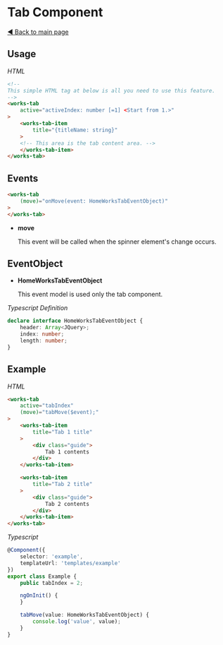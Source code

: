 # Tab Component

[:arrow_backward: Back to main page](../../README.md)

## Usage

*HTML*

```html
<!--
This simple HTML tag at below is all you need to use this feature.
-->
<works-tab
    active="activeIndex: number [=1] <Start from 1.>"
>
    <works-tab-item
        title="{titleName: string}"
    >
    <!-- This area is the tab content area. -->
    </works-tab-item>
</works-tab>
```

## Events

```html
<works-tab
    (move)="onMove(event: HomeWorksTabEventObject)"
>
</works-tab>
```

- **move**
 
  This event will be called when the spinner element's change occurs.

## EventObject

- **HomeWorksTabEventObject**

  This event model is used only the tab component.

*Typescript Definition*

```typescript
declare interface HomeWorksTabEventObject {
    header: Array<JQuery>;
    index: number;
    length: number;
}
```

## Example

*HTML*

```html
<works-tab
    active="tabIndex"
    (move)="tabMove($event);"
>
    <works-tab-item
        title="Tab 1 title"
    >
        <div class="guide">
            Tab 1 contents
        </div>
    </works-tab-item>

    <works-tab-item
        title="Tab 2 title"
    >
        <div class="guide">
            Tab 2 contents
        </div>
    </works-tab-item>
</works-tab>
```

*Typescript*
```typescript
@Component({
    selector: 'example',
    templateUrl: 'templates/example'
})
export class Example {
    public tabIndex = 2;

    ngOnInit() {
    }

    tabMove(value: HomeWorksTabEventObject) {
        console.log('value', value);
    }
}
```
